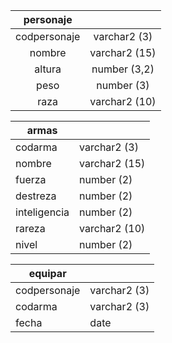 | personaje | | 
|:------:|:------:|
| codpersonaje | varchar2 (3) | Primay Key |
| nombre | varchar2 (15) |
| altura | number (3,2) |
| peso | number (3) |
| raza | varchar2 (10) |

| armas | |
| ----- | -----| 
| codarma | varchar2 (3) | Primary Key
| nombre | varchar2 (15) |
| fuerza |  number (2) |
| destreza | number (2)|
| inteligencia | number (2) |
| rareza | varchar2 (10) |
| nivel | number (2) |

| equipar | |
| ----- | -----| 
| codpersonaje | varchar2 (3) |
| codarma | varchar2 (3) |
|fecha | date |